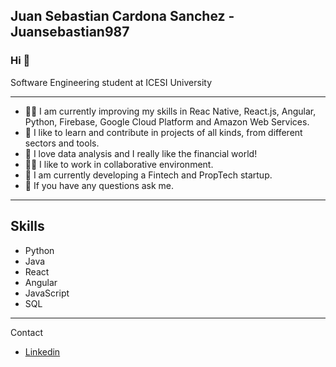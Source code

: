 ## Juan Sebastian Cardona Sanchez - Juansebastian987

### Hi 👋

Software Engineering student at ICESI University

---

- ✍🏽 I am currently improving my skills in Reac Native, React.js, Angular, Python, Firebase, Google Cloud Platform and Amazon Web Services.
- 💫 I like to learn and contribute in projects of all kinds, from different sectors and tools.
- 💼 I love data analysis and I really like the financial world!
- 👏🏽 I like to work in collaborative environment.
- 🌱 I am currently developing a Fintech and PropTech startup.
- 💬 If you have any questions ask me.

---

## Skills

- Python
- Java
- React
- Angular
- JavaScript
- SQL

---

Contact

- [Linkedin](https://www.linkedin.com/in/juancardonasanchez/)
